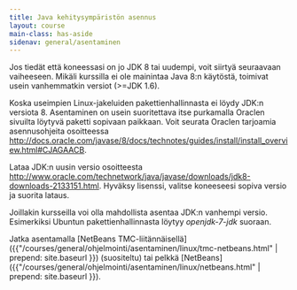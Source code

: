 ```yaml
---
title: Java kehitysympäristön asennus
layout: course
main-class: has-aside
sidenav: general/asentaminen
---	
```

Jos tiedät että koneessasi on jo JDK 8 tai uudempi, voit siirtyä seuraavaan vaiheeseen. Mikäli kurssilla ei ole mainintaa Java 8:n käytöstä, toimivat usein vanhemmatkin versiot (>=JDK 1.6).

Koska useimpien Linux-jakeluiden pakettienhallinnasta ei löydy JDK:n versiota 8. Asentaminen on usein suoritettava itse purkamalla Oraclen sivuilta löytyvä paketti sopivaan paikkaan. Voit seurata Oraclen tarjoamia asennusohjeita osoitteessa <http://docs.oracle.com/javase/8/docs/technotes/guides/install/install_overview.html#CJAGAACB>.

Lataa JDK:n uusin versio osoitteesta <http://www.oracle.com/technetwork/java/javase/downloads/jdk8-downloads-2133151.html>. Hyväksy lisenssi, valitse koneeseesi sopiva versio ja suorita lataus.

Joillakin kursseilla voi olla mahdollista asentaa JDK:n vanhempi versio. Esimerkiksi Ubuntun pakettienhallinnasta löytyy *openjdk-7-jdk* suoraan.

Jatka asentamalla [NetBeans TMC-liitännäisellä]({{"/courses/general/ohjelmointi/asentaminen/linux/tmc-netbeans.html" | prepend: site.baseurl }}) (suositeltu) tai  pelkkä [NetBeans]({{"/courses/general/ohjelmointi/asentaminen/linux/netbeans.html" | prepend: site.baseurl }}).